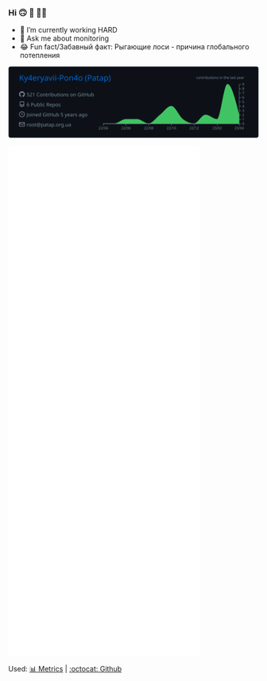 ### Hi 🙃 👾  👨‍💻

<!--
**Ky4eryavii-Pon4o/Ky4eryavii-Pon4o** is a ✨ _special_ ✨ repository because its `README.md` (this file) appears on your GitHub profile.
-->

- 🔭 I’m currently working HARD
- 💬 Ask me about monitoring
- 😂 Fun fact/Забавный факт: Рыгающие лоси - причина глобального потепления

[![](https://raw.githubusercontent.com/Ky4eryavii-Pon4o/Ky4eryavii-Pon4o/master/profile-summary-card-output/github_dark/0-profile-details.svg)](https://github.com/vn7n24fzkq/github-profile-summary-cards)

<img src='https://raw.githubusercontent.com/Ky4eryavii-Pon4o/Ky4eryavii-Pon4o/master/github-metrics.svg'>

Used: 
[📊 Metrics](https://metrics.lecoq.io/) | [:octocat: Github](https://github.com/)
